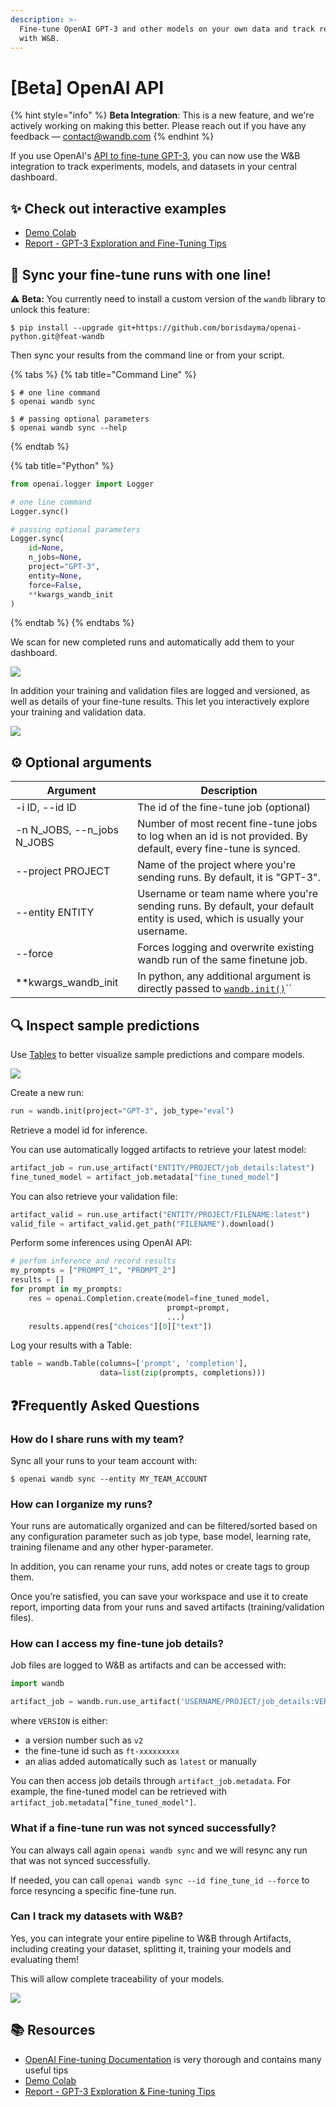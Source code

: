 ```yaml
---
description: >-
  Fine-tune OpenAI GPT-3 and other models on your own data and track results
  with W&B.
---
```


# \[Beta] OpenAI API

{% hint style="info" %}
**Beta Integration**: This is a new feature, and we're actively working on making this better. Please reach out if you have any feedback — contact@wandb.com
{% endhint %}

If you use OpenAI's [API to fine-tune GPT-3](https://beta.openai.com/docs/guides/fine-tuning), you can now use the W\&B integration to track experiments, models, and datasets in your central dashboard.

## :sparkles: Check out interactive examples

* [Demo Colab](https://colab.research.google.com/drive/1Tr9dYlwBKk6-LgLKGO8KYZULnguVA992?usp=sharing)
* [Report - GPT-3 Exploration and Fine-Tuning Tips](https://wandb.ai/borisd13/gpt-3-backup/reports/GPT-3-exploration-fine-tuning-tips--VmlldzoxMTAxNDE2)

## :tada: Sync your fine-tune runs with one line!

:warning: **Beta:** You currently need to install a custom version of the `wandb` library to unlock this feature:

```shell-session
$ pip install --upgrade git+https://github.com/borisdayma/openai-python.git@feat-wandb
```

Then sync your results from the command line or from your script.

{% tabs %}
{% tab title="Command Line" %}
```shell-session
$ # one line command
$ openai wandb sync

$ # passing optional parameters
$ openai wandb sync --help
```
{% endtab %}

{% tab title="Python" %}
```python
from openai.logger import Logger

# one line command
Logger.sync()

# passing optional parameters
Logger.sync(
    id=None,
    n_jobs=None,
    project="GPT-3",
    entity=None,
    force=False,
    **kwargs_wandb_init
)
```
{% endtab %}
{% endtabs %}

We scan for new completed runs and automatically add them to your dashboard.

![](<../../../.gitbook/assets/image (168).png>)

In addition your training and validation files are logged and versioned, as well as details of your fine-tune results. This let you interactively explore your training and validation data.

![](<../../../.gitbook/assets/image (167).png>)

## :gear: Optional arguments

| Argument                      | Description                                                                                                               |
| ----------------------------- | ------------------------------------------------------------------------------------------------------------------------- |
| -i ID, --id ID                | The id of the fine-tune job (optional)                                                                                    |
| -n N\_JOBS, --n\_jobs N\_JOBS | Number of most recent fine-tune jobs to log when an id is not provided. By default, every fine-tune is synced.            |
| --project PROJECT             | Name of the project where you're sending runs. By default, it is "GPT-3".                                                 |
| --entity ENTITY               | Username or team name where you're sending runs. By default, your default entity is used, which is usually your username. |
| --force                       | Forces logging and overwrite existing wandb run of the same finetune job.                                                 |
| \*\*kwargs\_wandb\_init       | In python, any additional argument is directly passed to [`wandb.init()`](../../../ref/python/init.md)``                  |

## 🔍 Inspect sample predictions

Use [Tables](../../data-vis/) to better visualize sample predictions and compare models.

![](<../../../.gitbook/assets/image (161).png>)

Create a new run:

```python
run = wandb.init(project="GPT-3", job_type="eval")
```

Retrieve a model id for inference.

You can use automatically logged artifacts to retrieve your latest model:

```python
artifact_job = run.use_artifact("ENTITY/PROJECT/job_details:latest")
fine_tuned_model = artifact_job.metadata["fine_tuned_model"]
```

You can also retrieve your validation file:

```python
artifact_valid = run.use_artifact("ENTITY/PROJECT/FILENAME:latest")
valid_file = artifact_valid.get_path("FILENAME").download()
```

Perform some inferences using OpenAI API:

```python
# perfom inference and record results
my_prompts = ["PROMPT_1", "PROMPT_2"]
results = []
for prompt in my_prompts:
    res = openai.Completion.create(model=fine_tuned_model,
                                   prompt=prompt,
                                   ...)
    results.append(res["choices"][0]["text"])
```

Log your results with a Table:

```python
table = wandb.Table(columns=['prompt', 'completion'],
                    data=list(zip(prompts, completions)))
```

## :question:Frequently Asked Questions

### How do I share runs with my team?

Sync all your runs to your team account with:

```shell-session
$ openai wandb sync --entity MY_TEAM_ACCOUNT
```

### How can I organize my runs?

Your runs are automatically organized and can be filtered/sorted based on any configuration parameter such as job type, base model, learning rate, training filename and any other hyper-parameter.

In addition, you can rename your runs, add notes or create tags to group them.

Once you’re satisfied, you can save your workspace and use it to create report, importing data from your runs and saved artifacts (training/validation files).

### How can I access my fine-tune job details?

Job files are logged to W\&B as artifacts and can be accessed with:

```python
import wandb

artifact_job = wandb.run.use_artifact('USERNAME/PROJECT/job_details:VERSION')
```

&#x20;where `VERSION` is either:

* a version number such as `v2`
* the fine-tune id such as `ft-xxxxxxxxx`
* an alias added automatically such as `latest` or manually

You can then access job details through `artifact_job.metadata`. For example, the fine-tuned model can be retrieved with `artifact_job.metadata[`"`fine_tuned_model"]`.

### What if a fine-tune run was not synced successfully?

You can always call again `openai wandb sync` and we will resync any run that was not synced successfully.

If needed, you can call `openai wandb sync --id fine_tune_id --force` to force resyncing a specific fine-tune run.

### Can I track my datasets with W\&B?

Yes, you can integrate your entire pipeline to W\&B through Artifacts, including creating your dataset, splitting it, training your models and evaluating them!

This will allow complete traceability of your models.

![](<../../../.gitbook/assets/image (165).png>)

## :books: Resources

* [OpenAI Fine-tuning Documentation](https://beta.openai.com/docs/guides/fine-tuning) is very thorough and contains many useful tips
* [Demo Colab](https://colab.research.google.com/drive/1xu2CDJdIybC\_65PRNeGP5ZmBbnY3PYDB?usp=sharing)
* [Report - GPT-3 Exploration & Fine-tuning Tips](https://wandb.ai/borisd13/gpt-3-backup/reports/GPT-3-exploration-fine-tuning-tips--VmlldzoxMTAxNDE2)
